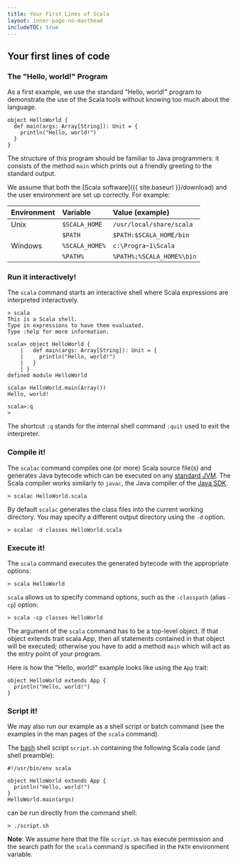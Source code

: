 ```yaml
---
title: Your First Lines of Scala
layout: inner-page-no-masthead
includeTOC: true
---
```


## Your first lines of code

### The "Hello, world!" Program

As a first example, we use the standard "Hello, world!" program to demonstrate the use of the Scala tools without knowing too much about the language.

    object HelloWorld {
      def main(args: Array[String]): Unit = {
        println("Hello, world!")
      }
    }

The structure of this program should be familiar to Java programmers: it consists of the method `main` which prints out a friendly greeting to the standard output.

We assume that both the [Scala software]({{ site.baseurl }}/download) and the user environment are set up correctly. For example:

| Environment | Variable         | Value (example)
|:------------|:-----------------|:---------------
| Unix        | `$SCALA_HOME`    | `/usr/local/share/scala`
|             | `$PATH`          | `$PATH:$SCALA_HOME/bin`
| Windows     | `%SCALA_HOME%`   | `c:\Progra~1\Scala`
|             | `%PATH%`         | `%PATH%;%SCALA_HOME%\bin`


### Run it interactively!

The `scala` command starts an interactive shell where Scala expressions are interpreted interactively.

    > scala
    This is a Scala shell.
    Type in expressions to have them evaluated.
    Type :help for more information.

    scala> object HelloWorld {
        |   def main(args: Array[String]): Unit = {
        |     println("Hello, world!")
        |   }
        | }
    defined module HelloWorld

    scala> HelloWorld.main(Array())
    Hello, world!

    scala>:q
    >

The shortcut `:q` stands for the internal shell command `:quit` used to exit the interpreter.

### Compile it!

The `scalac` command compiles one (or more) Scala source file(s) and generates Java bytecode which can be executed on any [standard JVM](http://java.sun.com/docs/books/jvms/). The Scala compiler works similarly to `javac`, the Java compiler of the [Java SDK](http://www.oracle.com/technetwork/java/index.html).

    > scalac HelloWorld.scala

By default `scalac` generates the class files into the current working directory. You may specify a different output directory using the `-d` option.

    > scalac -d classes HelloWorld.scala


### Execute it!

The `scala` command executes the generated bytecode with the appropriate options:

    > scala HelloWorld

`scala` allows us to specify command options, such as the `-classpath` (alias `-cp`) option:

    > scala -cp classes HelloWorld

The argument of the `scala` command has to be a top-level object. If that object extends trait scala.App, then all statements contained in that object will be executed; otherwise you have to add a method `main` which will act as the           entry point of your program.

Here is how the "Hello, world!" example looks like using the `App` trait:

    object HelloWorld extends App {
      println("Hello, world!")
    }

### Script it!

We may also run our example as a shell script or batch command (see the examples in the man pages of the `scala` command).

The [bash](http://www.gnu.org/software/bash/) shell script `script.sh` containing the following Scala code (and shell preamble):

    #!/usr/bin/env scala

    object HelloWorld extends App {
      println("Hello, world!")
    }
    HelloWorld.main(args)

can be run directly from the command shell:

    > ./script.sh

**Note**: We assume here that the file `script.sh` has execute permission and the search path for the `scala` command is specified in the `PATH` environment variable.
